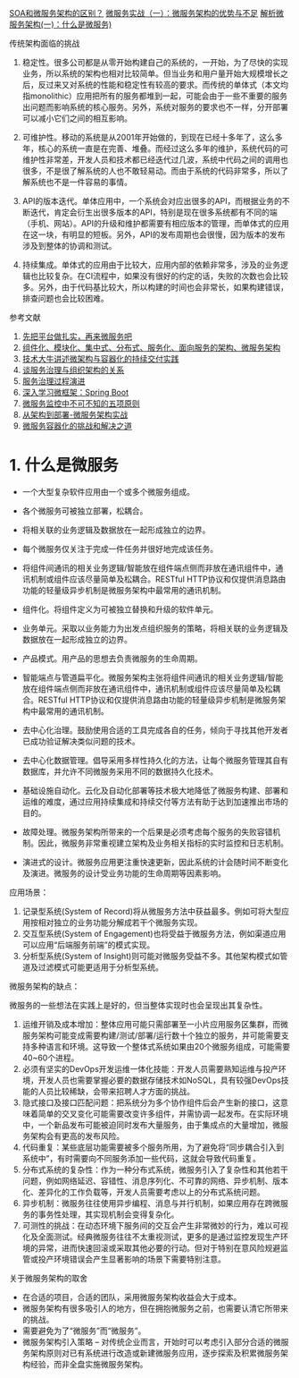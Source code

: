 
[SOA和微服务架构的区别？](https://www.zhihu.com/question/37808426)
[微服务实战（一）：微服务架构的优势与不足](http://dockone.io/article/394)
[解析微服务架构(一)：什么是微服务)](https://www.ibm.com/developerworks/community/blogs/3302cc3b-074e-44da-90b1-5055f1dc0d9c/entry/%E8%A7%A3%E6%9E%90%E5%BE%AE%E6%9C%8D%E5%8A%A1%E6%9E%B6%E6%9E%84_%E4%B8%80_%E4%BB%80%E4%B9%88%E6%98%AF%E5%BE%AE%E6%9C%8D%E5%8A%A1?lang=es)

传统架构面临的挑战

1. 稳定性。很多公司都是从零开始构建自己的系统的，一开始，为了尽快的实现业务，所以系统的架构也相对比较简单。但当业务和用户量开始大规模增长之后，反过来又对系统的性能和稳定性有较高的要求。而传统的单体式（本文均指monolithic）应用把所有的服务都堆到一起，可能会由于一些不重要的服务出问题而影响系统的核心服务。另外，系统对服务的要求也不一样，分开部署可以减小它们之间的相互影响。

2. 可维护性。移动的系统是从2001年开始做的，到现在已经十多年了，这么多年，核心的系统一直是在完善、堆叠。而经过这么多年的维护，系统代码的可维护性非常差，开发人员和技术都已经迭代过几波，系统中代码之间的调用也很多，不是很了解系统的人也不敢轻易动。而由于系统的代码非常多，所以了解系统也不是一件容易的事情。

3. API的版本迭代。单体应用中，一个系统会对应出很多的API，而根据业务的不断迭代，肯定会衍生出很多版本的API，特别是现在很多系统都有不同的端（手机、网站）。API的升级和维护都需要有相应版本的管理，而单体式的应用在这一块，有明显的短板。另外，API的发布周期也会很慢，因为版本的发布涉及到整体的协调和测试。

4. 持续集成。单体式的应用由于比较大，应用内部的依赖非常多，涉及的业务逻辑也比较复杂。在CI流程中，如果没有很好的约定的话，失败的次数也会比较多。另外，由于代码基比较大，所以构建的时间也会非常长，如果构建错误，排查问题也会比较困难。


参考文献

1. [先把平台做扎实，再来微服务吧](http://www.infoq.com/cn/articles/how-to-understand-microservice-architecture)
2. [组件化、模块化、集中式、分布式、服务化、面向服务的架构、微服务架构](http://www.hollischuang.com/archives/1628)
3. [技术大牛讲述微架构与容器化的持续交付实践](http://www.dockerinfo.net/3105.html)
4. [谈服务治理与组织架构的关系](http://www.infoq.com/cn/articles/service-management-and-organizational-structure)
5. [服务治理过程演进](http://javatar.iteye.com/blog/1345073)
6. [深入学习微框架：Spring Boot](http://www.infoq.com/cn/articles/microframeworks1-spring-boot/)
7. [微服务监控中不可不知的五项原则](http://www.dockerinfo.net/3304.html)
8. [从架构到部署-微服务架构实战](http://www.dockerinfo.net/773.html)
9. [微服务容器化的挑战和解决之道](http://www.dockerinfo.net/621.html)

# 1. 什么是微服务

* 一个大型复杂软件应用由一个或多个微服务组成。
* 各个微服务可被独立部署，松耦合。
* 将相关联的业务逻辑及数据放在一起形成独立的边界。
* 每个微服务仅关注于完成一件任务并很好地完成该任务。
* 将组件间通讯的相关业务逻辑/智能放在组件端点侧而非放在通讯组件中，通讯机制或组件应该尽量简单及松耦合。RESTful HTTP协议和仅提供消息路由功能的轻量级异步机制是微服务架构中最常用的通讯机制。


* 组件化。将组件定义为可被独立替换和升级的软件单元。
* 业务单元。采取以业务能力为出发点组织服务的策略，将相关联的业务逻辑及数据放在一起形成独立的边界。
* 产品模式。用产品的思想去负责微服务的生命周期。
* 智能端点与管道扁平化。微服务架构主张将组件间通讯的相关业务逻辑/智能放在组件端点侧而非放在通讯组件中，通讯机制或组件应该尽量简单及松耦合。RESTful HTTP协议和仅提供消息路由功能的轻量级异步机制是微服务架构中最常用的通讯机制。
* 去中心化治理。鼓励使用合适的工具完成各自的任务，倾向于寻找其他开发者已成功验证解决类似问题的技术。
* 去中心化数据管理。倡导采用多样性持久化的方法，让每个微服务管理其自有数据库，并允许不同微服务采用不同的数据持久化技术。
* 基础设施自动化。云化及自动化部署等技术极大地降低了微服务构建、部署和运维的难度，通过应用持续集成和持续交付等方法有助于达到加速推出市场的目的。
* 故障处理。微服务架构所带来的一个后果是必须考虑每个服务的失败容错机制。因此，微服务非常重视建立架构及业务相关指标的实时监控和日志机制。
* 演进式的设计。微服务应用更注重快速更新，因此系统的计会随时间不断变化及演进。微服务的设计受业务功能的生命周期等因素影响。

应用场景：

1. 记录型系统(System of Record)将从微服务方法中获益最多。例如可将大型应用按相对独立的业务功能分解成若干个微服务实现。
2. 交互型系统(System of Engagement)也将受益于微服务方法，例如渠道应用可以应用“后端服务前端”的模式实现。
3. 分析型系统(System of Insight)则可能对微服务受益不多。其他架构模式如管道及过滤模式可能更适用于分析型系统。

微服务架构的缺点：

微服务的一些想法在实践上是好的，但当整体实现时也会呈现出其复杂性。

1. 运维开销及成本增加：整体应用可能只需部署至一小片应用服务区集群，而微服务架构可能变成需要构建/测试/部署/运行数十个独立的服务，并可能需要支持多种语言和环境。这导致一个整体式系统如果由20个微服务组成，可能需要40~60个进程。
2. 必须有坚实的DevOps开发运维一体化技能：开发人员需要熟知运维与投产环境，开发人员也需要掌握必要的数据存储技术如NoSQL，具有较强DevOps技能的人员比较稀缺，会带来招聘人才方面的挑战。
3. 隐式接口及接口匹配问题：把系统分为多个协作组件后会产生新的接口，这意味着简单的交叉变化可能需要改变许多组件，并需协调一起发布。在实际环境中，一个新品发布可能被迫同时发布大量服务，由于集成点的大量增加，微服务架构会有更高的发布风险。
4. 代码重复：某些底层功能需要被多个服务所用，为了避免将“同步耦合引入到系统中”，有时需要向不同服务添加一些代码，这就会导致代码重复。
5. 分布式系统的复杂性：作为一种分布式系统，微服务引入了复杂性和其他若干问题，例如网络延迟、容错性、消息序列化、不可靠的网络、异步机制、版本化、差异化的工作负载等，开发人员需要考虑以上的分布式系统问题。
6. 异步机制：微服务往往使用异步编程、消息与并行机制，如果应用存在跨微服务的事务性处理，其实现机制会变得复杂化。
7. 可测性的挑战：在动态环境下服务间的交互会产生非常微妙的行为，难以可视化及全面测试。经典微服务往往不太重视测试，更多的是通过监控发现生产环境的异常，进而快速回滚或采取其他必要的行动。但对于特别在意风险规避监管或投产环境错误会产生显著影响的场景下需要特别注意。
 
关于微服务架构的取舍

* 在合适的项目，合适的团队，采用微服务架构收益会大于成本。
* 微服务架构有很多吸引人的地方，但在拥抱微服务之前，也需要认清它所带来的挑战。
* 需要避免为了“微服务”而“微服务”。
* 微服务架构引入策略 – 对传统企业而言，开始时可以考虑引入部分合适的微服务架构原则对已有系统进行改造或新建微服务应用，逐步探索及积累微服务架构经验，而非全盘实施微服务架构。